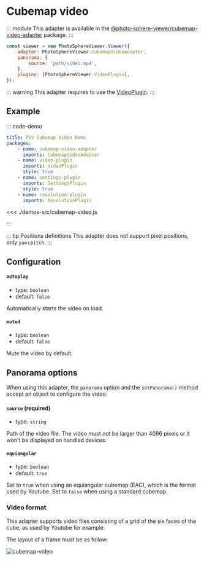 # Cubemap video

<Badges module="cubemap-video-adapter"/>

::: module
This adapter is available in the [@photo-sphere-viewer/cubemap-video-adapter](https://www.npmjs.com/package/@photo-sphere-viewer/cubemap-video-adapter) package.
:::

```js
const viewer = new PhotoSphereViewer.Viewer({
    adapter: PhotoSphereViewer.CubemapVideoAdapter,
    panorama: {
        source: 'path/video.mp4',
    },
    plugins: [PhotoSphereViewer.VideoPlugin],
});
```

::: warning
This adapter requires to use the [VideoPlugin](../../plugins/video.md).
:::

## Example

::: code-demo

```yaml
title: PSV Cubemap Video Demo
packages:
    - name: cubemap-video-adapter
      imports: CubemapVideoAdapter
    - name: video-plugin
      imports: VideoPlugin
      style: true
    - name: settings-plugin
      imports: SettingsPlugin
      style: true
    - name: resolution-plugin
      imports: ResolutionPlugin
```

<<< ./demos-src/cubemap-video.js

:::

::: tip Positions definitions
This adapter does not support pixel positions, only `yaw`+`pitch`.
:::

## Configuration

#### `autoplay`

-   type: `boolean`
-   default: `false`

Automatically starts the video on load.

#### `muted`

-   type: `boolean`
-   default: `false`

Mute the video by default.

## Panorama options

When using this adapter, the `panorama` option and the `setPanorama()` method accept an object to configure the video.

#### `source` (required)

-   type: `string`

Path of the video file. The video must not be larger than 4096 pixels or it won't be displayed on handled devices.

#### `equiangular`

-   type: `boolean`
-   default: `true`

Set to `true` when using an equiangular cubemap (EAC), which is the format used by Youtube. Set to `false` when using a standard cubemap.

### Video format

This adapter supports video files consisting of a grid of the six faces of the cube, as used by Youtube for example.

The layout of a frame must be as follow:

![cubemap-video](/images/cubemap-video.png)
